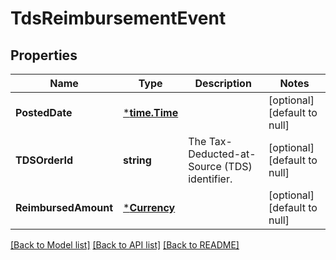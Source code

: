 # TdsReimbursementEvent

## Properties
Name | Type | Description | Notes
------------ | ------------- | ------------- | -------------
**PostedDate** | [***time.Time**](time.Time.md) |  | [optional] [default to null]
**TDSOrderId** | **string** | The Tax-Deducted-at-Source (TDS) identifier. | [optional] [default to null]
**ReimbursedAmount** | [***Currency**](Currency.md) |  | [optional] [default to null]

[[Back to Model list]](../README.md#documentation-for-models) [[Back to API list]](../README.md#documentation-for-api-endpoints) [[Back to README]](../README.md)

